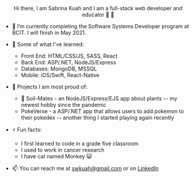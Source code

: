 <center> Hi there, I am Sabrina Kuah and I am a full-stack web developer and educator  👋 🍎 </center>


- 🔭 I’m currently completing the Software Systems Developer program at BCIT.  I will finish in May 2021. 

- 🌱 Some of what I've learned: 

  * Front End: HTML/CSS/JS, SASS, React
  * Back End: ASP/.NET, NodeJS/Express
  * Databases: MongoDB, MSSQL
  * Mobile: iOS/Swift, React-Native
  
 
- 🤔 Projects I am most proud of: 

   * 🌱 Soil-Mates - an NodeJS/Express/EJS app about plants -- my newest hobby since the pandemic 
   * PokeVerse - a ASP/.NET app that allows users to add pokemon to their pokedex -- another thing I started playing again recently

- ⚡ Fun facts: 
  * I first learned to code in a grade five classroom
  * I used to work in cancer research
  * I have cat named Monkey 😺 

- 📫 You can reach me at swkuah@gmail.com or on [LinkedIn](https://www.linkedin.com/in/sabkuah/)

